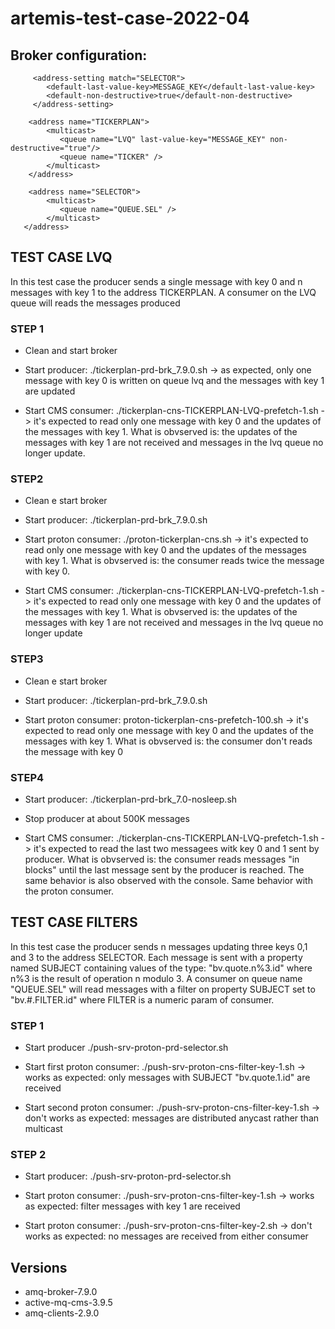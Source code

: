 # artemis-test-case-2022-04

## Broker configuration:


         <address-setting match="SELECTOR">
            <default-last-value-key>MESSAGE_KEY</default-last-value-key>
            <default-non-destructive>true</default-non-destructive>
         </address-setting>

        <address name="TICKERPLAN">
            <multicast>
               <queue name="LVQ" last-value-key="MESSAGE_KEY" non-destructive="true"/>
               <queue name="TICKER" />
            </multicast>
        </address>

        <address name="SELECTOR">
            <multicast>
               <queue name="QUEUE.SEL" />
            </multicast>
       </address>

## TEST CASE LVQ 
In this test case the producer sends a single message with key 0 and n messages with key 1 to the address TICKERPLAN.
A consumer on the LVQ queue will reads the messages produced

### STEP 1
- Clean and start broker

- Start producer: ./tickerplan-prd-brk_7.9.0.sh -> as expected, only one message with key 0 is written on queue lvq and the messages with key 1 are updated

- Start CMS consumer: ./tickerplan-cns-TICKERPLAN-LVQ-prefetch-1.sh  -> it's expected to read only one message with key 0 and the updates of the messages with key 1. What is obvserved is: the updates of the messages with key 1 are not received and messages in the lvq queue no longer update.

### STEP2
- Clean e start broker 

- Start producer: ./tickerplan-prd-brk_7.9.0.sh

- Start proton consumer: ./proton-tickerplan-cns.sh -> it's expected to read only one message with key 0 and the updates of the messages with key 1. What is obvserved is: the consumer reads twice the message with key 0.

- Start CMS consumer: ./tickerplan-cns-TICKERPLAN-LVQ-prefetch-1.sh -> it's expected to read only one message with key 0 and the updates of the messages with key 1. What is obvserved is: the updates of the messages with key 1 are not received and messages in the lvq queue no longer update

### STEP3
- Clean e start broker 

- Start producer:  ./tickerplan-prd-brk_7.9.0.sh

- Start proton consumer: proton-tickerplan-cns-prefetch-100.sh -> it's expected to read only one message with key 0 and the updates of the messages with key 1. What is obvserved is: the consumer don't reads the message with key 0 

### STEP4
- Start producer: ./tickerplan-prd-brk_7.0-nosleep.sh

- Stop producer at about 500K messages

- Start CMS consumer:   ./tickerplan-cns-TICKERPLAN-LVQ-prefetch-1.sh  -> it's expected to read the last two messagees witk key 0 and 1 sent by producer. What is obvserved is: the consumer reads messages "in blocks" until the last message sent by the producer is reached.
The same behavior is also observed with the console. Same behavior with the proton consumer.



## TEST CASE FILTERS
In this test case the producer sends n messages updating three keys 0,1 and 3 to the address SELECTOR.
Each message is sent with a property named SUBJECT containing values of the type:
"bv.quote.n%3.id" where n%3 is the result of operation n modulo 3.
A consumer on queue name "QUEUE.SEL" will read messages with a filter on property SUBJECT set to "bv.#.FILTER.id" where FILTER is a numeric param of consumer.


### STEP 1
- Start producer  ./push-srv-proton-prd-selector.sh

- Start first proton consumer:  ./push-srv-proton-cns-filter-key-1.sh -> works as expected: only messages with SUBJECT "bv.quote.1.id" are received

- Start second proton consumer: ./push-srv-proton-cns-filter-key-1.sh -> don't works as expected: messages are distributed anycast rather than multicast

### STEP 2
- Start producer:  ./push-srv-proton-prd-selector.sh

- Start proton consumer:  ./push-srv-proton-cns-filter-key-1.sh -> works as expected: filter messages with key 1 are received

- Start proton consumer:  ./push-srv-proton-cns-filter-key-2.sh -> don't works as expected: no messages are received from either consumer

## Versions
- amq-broker-7.9.0
- active-mq-cms-3.9.5
- amq-clients-2.9.0
